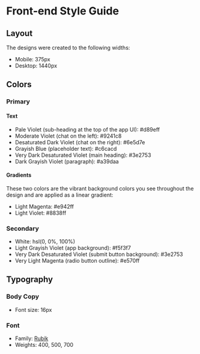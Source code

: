 # Front-end Style Guide

## Layout

The designs were created to the following widths:

- Mobile: 375px
- Desktop: 1440px

## Colors

### Primary

#### Text

- Pale Violet (sub-heading at the top of the app UI): #d89eff
- Moderate Violet (chat on the left): #9241c8
- Desaturated Dark Violet (chat on the right): #6e5d7e
- Grayish Blue (placeholder text): #c6cacd
- Very Dark Desaturated Violet (main heading): #3e2753
- Dark Grayish Violet (paragraph): #a39daa

#### Gradients

These two colors are the vibrant background colors you see throughout the design and are applied as a linear gradient:

- Light Magenta: #e942ff
- Light Violet: #8838ff

### Secondary

- White: hsl(0, 0%, 100%)
- Light Grayish Violet (app background): #f5f3f7
- Very Dark Desaturated Violet (submit button background): #3e2753
- Very Light Magenta (radio button outline): #e570ff

## Typography

### Body Copy

- Font size: 16px

### Font

- Family: [Rubik](https://fonts.google.com/specimen/Rubik)
- Weights: 400, 500, 700
